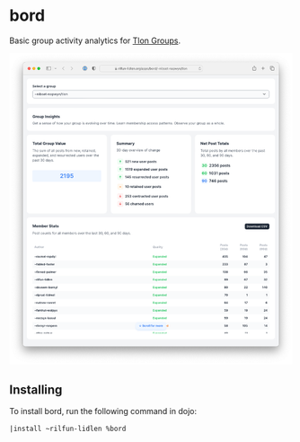 # bord

Basic group activity analytics for [Tlon Groups](https://tlon.io/landscape).

![](assets/2023.4.22..17.29.27-Screenshot%202023-04-22%20at%201.29.19%20PM.png)

## Installing

To install bord, run the following command in dojo:

```hoon
|install ~rilfun-lidlen %bord
```
